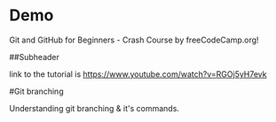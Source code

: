 # Demo

Git and GitHub for Beginners - Crash Course by freeCodeCamp.org!

##Subheader

link to the tutorial is https://www.youtube.com/watch?v=RGOj5yH7evk

#Git branching

Understanding git branching & it's commands.


